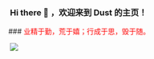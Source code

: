 ### Hi there 👋 ，欢迎来到 Dust 的主页！
<style>
    .scrolling-text {
        white-space: nowrap;
        overflow: hidden;
        animation: scroll-left 10s linear infinite;
    }

    @keyframes scroll-left {
        0% {
            transform: translateX(0%);
        }
        100% {
            transform: translateX(-100%);
        }
    }
</style>

<div class="scrolling-text">
   ### <font color="red">业精于勤，荒于嬉；行成于思，毁于随。</font>
</div>


![](https://komarev.com/ghpvc/?username=1619513467&color=brightgreen)



<!--
**1619513467/1619513467** is a ✨ _special_ ✨ repository because its `README.md` (this file) appears on your GitHub profile.

Here are some ideas to get you started:

- 🔭 I’m currently working on ...
- 🌱 I’m currently learning ...
- 👯 I’m looking to collaborate on ...
- 🤔 I’m looking for help with ...
- 💬 Ask me about ...
- 📫 How to reach me: ...
- 😄 Pronouns: ...
- ⚡ Fun fact: ...
-->
